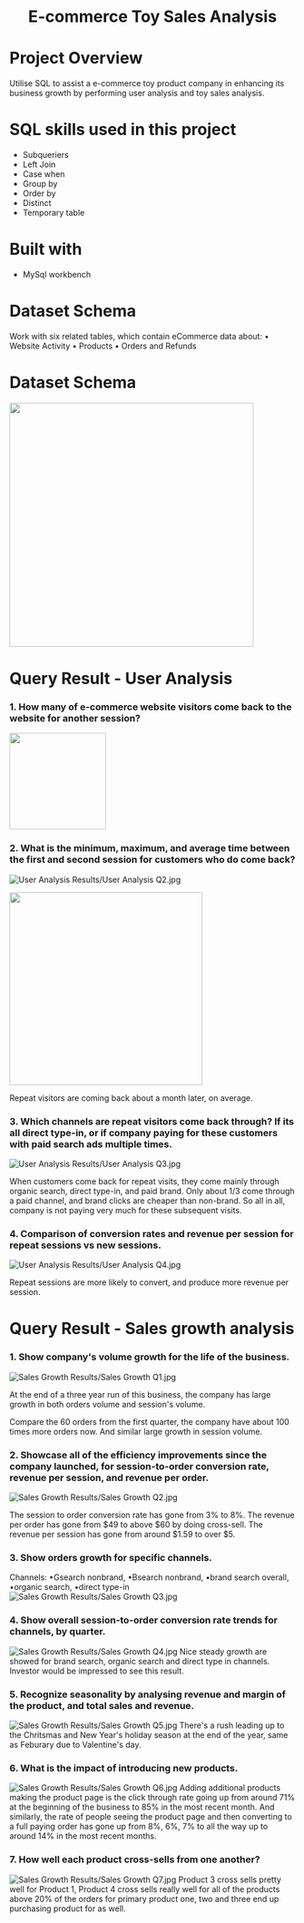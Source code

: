 # <p align="center">E-commerce Toy Sales Analysis</p> 
# Project Overview
Utilise SQL to assist a e-commerce toy product company in enhancing its business growth by performing user analysis and toy sales analysis.

# SQL skills used in this project
* Subqueriers
* Left Join
* Case when
* Group by
* Order by
* Distinct
* Temporary table

# Built with
* MySql workbench 

# Dataset Schema
Work with six related tables, which contain eCommerce data about:
• Website Activity
• Products
• Orders and Refunds

# Dataset Schema
<img src="https://github.com/PennyLi123/Sales-Analysis-SQL/blob/master/Schema.png" width="430">


# Query Result - User Analysis
### 1. How many of e-commerce website visitors come back to the website for another session?

<img src="https://github.com/PennyLi123/Sales-Analysis-SQL/raw/master/User%20Analysis%20Results/User%20Analysis%20Q1.jpg" width="170">



### 2. What is the minimum, maximum, and average time between the first and second session for customers who do come back?

![User Analysis Results/User Analysis Q2.jpg](https://github.com/PennyLi123/Sales-Analysis-SQL/blob/master/User%20Analysis%20Results/User%20Analysis%20Q2.jpg)

<img src="https://github.com/PennyLi123/Sales-Analysis-SQL/raw/master/User%20Analysis%20Results/User%20Analysis%20Q2.jpg" width="340">


Repeat visitors are coming back about a month later, on average.

### 3. Which channels are repeat visitors come back through? If its all direct type-in, or if company paying for these customers with paid search ads multiple times.

![User Analysis Results/User Analysis Q3.jpg](https://github.com/PennyLi123/Sales-Analysis-SQL/blob/master/User%20Analysis%20Results/User%20Analysis%20Q3.jpg)

When customers come back for repeat visits, they come mainly through organic search, direct type-in, and paid brand.
Only about 1/3 come through a paid channel, and brand clicks are cheaper than non-brand. 
So all in all, company is not paying very much for these subsequent visits.

### 4. Comparison of conversion rates and revenue per session for repeat sessions vs new sessions.

![User Analysis Results/User Analysis Q4.jpg](https://github.com/PennyLi123/Sales-Analysis-SQL/blob/master/User%20Analysis%20Results/User%20Analysis%20Q4.jpg)

Repeat sessions are more likely to convert, and produce more revenue per session.


# Query Result - Sales growth analysis
### 1. Show company's volume growth for the life of the business.
![Sales Growth Results/Sales Growth Q1.jpg](https://github.com/PennyLi123/Sales-Analysis-SQL/blob/master/Sales%20Growth%20Results/Sales%20Growth%20Q1.jpg)

At the end of a three year run of this business, the company has large growth in both orders volume and session's volume. 

Compare the 60 orders from the first quarter, the company have about 100 times more orders now. 
And similar large growth in session volume.

### 2. Showcase all of the efficiency improvements since the company launched, for session-to-order conversion rate, revenue per session, and revenue per order.
![Sales Growth Results/Sales Growth Q2.jpg](https://github.com/PennyLi123/Sales-Analysis-SQL/blob/master/Sales%20Growth%20Results/Sales%20Growth%20Q2.jpg)

The session to order conversion rate has gone from 3% to 8%. 
The revenue per order has gone from $49 to above $60 by doing cross-sell.
The revenue per session has gone from around $1.59 to over $5.

### 3. Show orders growth for specific channels.
Channels:
•Gsearch nonbrand, 
•Bsearch nonbrand, 
•brand search overall, 
•organic search, 
•direct type-in
![Sales Growth Results/Sales Growth Q3.jpg](https://github.com/PennyLi123/Sales-Analysis-SQL/blob/master/Sales%20Growth%20Results/Sales%20Growth%20Q3.jpg)

### 4. Show overall session-to-order conversion rate trends for channels, by quarter.
![Sales Growth Results/Sales Growth Q4.jpg](https://github.com/PennyLi123/Sales-Analysis-SQL/blob/master/Sales%20Growth%20Results/Sales%20Growth%20Q4.jpg)
Nice steady growth are showed for brand search, organic search and direct type in channels. Investor would be impressed to see this result.

### 5. Recognize seasonality by analysing revenue and margin of the product, and total sales and revenue.
![Sales Growth Results/Sales Growth Q5.jpg](https://github.com/PennyLi123/Sales-Analysis-SQL/blob/master/Sales%20Growth%20Results/Sales%20Growth%20Q5.jpg)
There's a rush leading up to the Chritsmas and New Year's holiday season at the end of the year, same as Feburary due to Valentine's day.

### 6. What is the impact of introducing new products.
![Sales Growth Results/Sales Growth Q6.jpg](https://github.com/PennyLi123/Sales-Analysis-SQL/blob/master/Sales%20Growth%20Results/Sales%20Growth%20Q6.jpg)
Adding additional products making the product page is the click through rate going up from around 71% at the beginning of the business to 85% in the most recent month.
And similarly, the rate of people seeing the product page and then converting to a full paying order has gone up from 8%, 6%, 7% to all the way up to around 14% in the most recent months.

### 7. How well each product cross-sells from one another?
![Sales Growth Results/Sales Growth Q7.jpg](https://github.com/PennyLi123/Sales-Analysis-SQL/blob/master/Sales%20Growth%20Results/Sales%20Growth%20Q7.jpg)
Product 3 cross sells pretty well for Product 1, Product 4 cross sells really well for all of the products above 20% of the orders for primary product one, two and three end up purchasing product for as well.







